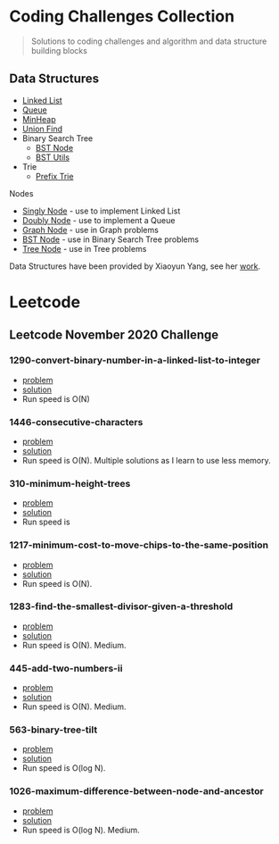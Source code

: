 # Coding Challenges Collection

> Solutions to coding challenges and algorithm and data structure building blocks

## Data Structures

- [Linked List](/datastructure/LinkedList.js)
- [Queue](/datastructure/Queue.js)
- [MinHeap](/datastructure/MinHeap.js)
- [Union Find](/datastructure/UnionFind.js)
- Binary Search Tree
  - [BST Node](/datastructure/Node/BSTNode.js)
  - [BST Utils](/datastructure/BSTUtils.js)
- Trie
  - [Prefix Trie](/datastructure/TriePrefix.js)

Nodes

- [Singly Node](/datastructure/Node/SinglyNode.js) - use to implement Linked List
- [Doubly Node](/datastructure/Node/DoublyNode.js) - use to implement a Queue
- [Graph Node](/datastructure/Node/GraphNode.js) - use in Graph problems
- [BST Node](/datastructure/Node/BSTNode.js) - use in Binary Search Tree problems
- [Tree Node](/datastructure/Node/TreeNode.js) - use in Tree problems

Data Structures have been provided by Xiaoyun Yang, see her [work](https://github.com/xiaoyunyang/coding-challenges#coding-challenges-collection).

# Leetcode

<!--
### - Problem Name

- [problem](link to problem)
- [solution](link to solution)
- [repl](link to repl.it solution)
- Comments; Indication of program time to run (Oh of N)
 -->

## Leetcode November 2020 Challenge

### 1290-convert-binary-number-in-a-linked-list-to-integer

- [problem](https://leetcode.com/problems/convert-binary-number-in-a-linked-list-to-integer)
- [solution](/leetcode/1290-convert-binary-number-in-a-linked-list-to-integer.js)
- Run speed is O(N)

### 1446-consecutive-characters

- [problem](https://leetcode.com/problems/consecutive-characters/)
- [solution](/leetcode/1446-consecutive-characters.js)
- Run speed is O(N).
  Multiple solutions as I learn to use less memory.

### 310-minimum-height-trees

<!-- go back and finish -->

- [problem](https://leetcode.com/problems/minimum-height-trees/)
- [solution](/leetcode/310-minimum-height-trees.js)
- Run speed is

### 1217-minimum-cost-to-move-chips-to-the-same-position

- [problem](https://leetcode.com/problems/minimum-cost-to-move-chips-to-the-same-position/)
- [solution](/leetcode/1217-minimum-cost-to-move-chips-to-the-same-position.js)
- Run speed is O(N).

### 1283-find-the-smallest-divisor-given-a-threshold

- [problem](https://leetcode.com/problems/find-the-smallest-divisor-given-a-threshold/)
- [solution](/leetcode/1283-find-the-smallest-divisor-given-a-threshold.js)
- Run speed is O(N). Medium.

### 445-add-two-numbers-ii

- [problem](https://leetcode.com/problems/add-two-numbers-ii/)
- [solution](/leetcode/445-add-two-numbers-ii.js)
- Run speed is O(N). Medium.

### 563-binary-tree-tilt

- [problem](https://leetcode.com/problems/binary-tree-tilt/)
- [solution](/leetcode/563-binary-tree-tilt.js)
- Run speed is O(log N).

### 1026-maximum-difference-between-node-and-ancestor

- [problem](https://leetcode.com/problems/maximum-difference-between-node-and-ancestor/)
- [solution](/leetcode/1026-maximum-difference-between-node-and-ancestor.js)
- Run speed is O(log N). Medium.
